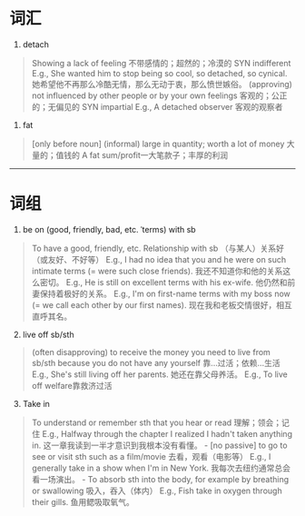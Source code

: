 # 词汇
1. detach
> Showing a lack of feeling 不带感情的；超然的；冷漠的 SYN indifferent
> E.g., She wanted him to stop being so cool, so detached, so cynical. 她希望他不再那么冷酷无情，那么无动于衷，那么愤世嫉俗。
> (approving) not influenced by other people or by your own feelings 客观的；公正的；无偏见的 SYN impartial 
> E.g., A detached observer 客观的观察者

1. fat
 >[only before noun] (informal) large in quantity; worth a lot of money 大量的；值钱的
 >A fat sum/profit一大笔款子；丰厚的利润

*****
# 词组
1. be on (good, friendly, bad, etc. ˈterms) with sb
> To have a good, friendly, etc. Relationship with sb （与某人）关系好（或友好、不好等）
> E.g., I had no idea that you and he were on such intimate terms (= were such close friends). 我还不知道你和他的关系这么密切。
> E.g., He is still on excellent terms with his ex-wife.  他仍然和前妻保持着极好的关系。
> E.g., I'm on first-name terms with my boss now (= we call each other by our first names). 现在我和老板交情很好，相互直呼其名。
	

2. live off sb/sth
> (often disapproving) to receive the money you need to live from sb/sth because you do not have any yourself 靠…过活；依赖…生活
> E.g., She's still living off her parents. 她还在靠父母养活。
> E.g., To live off welfare靠救济过活

3. Take in
> To understand or remember sth that you hear or read 理解；领会；记住
> E.g., Halfway through the chapter I realized I hadn't taken anything in. 这一章我读到一半才意识到我根本没有看懂。
	 - [no passive] to go to see or visit sth such as a film/movie 去看，观看（电影等）
	E.g., I generally take in a show when I'm in New York.
	我每次去纽约通常总会看一场演出。
	 - To absorb sth into the body, for example by breathing or swallowing 吸入，吞入（体内）
	E.g., Fish take in oxygen through their gills.
	鱼用鳃吸取氧气。
